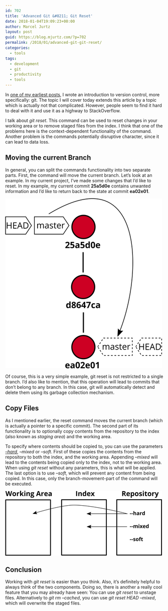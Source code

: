 ```yaml
---
id: 702
title: 'Advanced Git &#8211; Git Reset'
date: 2018-01-04T19:09:23+00:00
author: Marcel Jurtz
layout: post
guid: https://blog.mjurtz.com/?p=702
permalink: /2018/01/advanced-git-git-reset/
categories:
  - tools
tags:
  - development
  - git
  - productivity
  - tools
---
```

In [one of my earliest posts](https://blog.mjurtz.com/2017/09/getting-started-git/), I wrote an introduction to version control, more specifically: git. The topic I will cover today extends this article by a topic which is actually not that complicated. However, people seem to find it hard to deal with it and use it as a highway to StackOverflow.

I talk about _git reset_. This command can be used to reset changes in your working area or to remove staged files from the index. I think that one of the problems here is the context-dependent functionality of the command. Another problem is the commands potentially disruptive character, since it can lead to data loss.

## Moving the current Branch

In general, you can split the commands functionality into two separate parts. First, the command will move the current branch. Let&#8217;s look at an example. In my current project, I&#8217;ve made some changes that I&#8217;d like to reset. In my example, my current commit **25a5d0e** contains unwanted information and I&#8217;d like to return back to the state at commit **ea02e01**.

![Git Reset - Move HEAD](/assets/2018/git_reset_move_head.png)

Of course, this is a very simple example, git reset is not restricted to a single branch. I&#8217;d also like to mention, that this operation will lead to commits that don&#8217;t belong to any branch. In this case, git will automatically detect and delete them using its garbage collection mechanism.

## Copy Files

As I mentioned earlier, the reset command moves the current branch (which is actually a pointer to a specific commit). The second part of its functionality is to optionally copy contents from the repository to the index (also known as _staging area_) and the working area.

To specify where contents should be copied to, you can use the parameters <span style="text-decoration: underline;"><em>&#8211;hard</em></span>, _&#8211;mixed_ or _&#8211;soft_. First of these copies the contents from the repository to both the index, and the working area. Appending _&#8211;mixed_ will lead to the contents being copied only to the index, not to the working area. When using _git reset_ without any parameters, this is what will be applied. The last option is to use _&#8211;soft_, which will prevent any content from being copied. In this case, only the branch-movement-part of the command will be executed.

![Git Reset - Move HEAD](/assets/2018/git_reset_copy_files.png)

## Conclusion

Working with _git reset_ is easier than you think. Also, it&#8217;s definitely helpful to always think of the two components. Doing so, there is another a really cool feature that you may already have seen: You can use _git reset_ to unstage files. Alternatively to _git rm &#8211;cached_, you can use _git reset HEAD &#8211;mixed_, which will overwrite the staged files.
